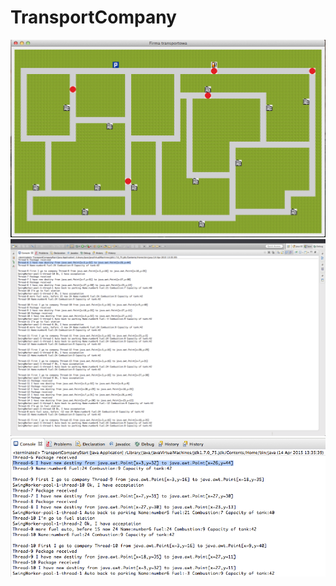 # TransportCompany

![Alt text](https://github.com/stachura93/TransportCompany/blob/master/Lab4/Screen/applicationGUISwing.png?raw=true "TransportView")
![Alt text](https://github.com/stachura93/TransportCompany/blob/master/Lab4/Screen/console1.png?raw=true "Console 1")
![Alt text](https://github.com/stachura93/TransportCompany/blob/master/Lab4/Screen/console2.png?raw=true "Console 2")
